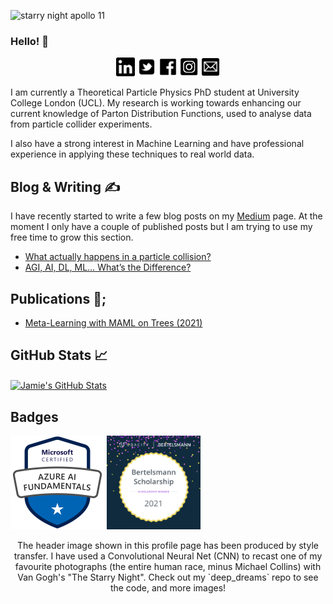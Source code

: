 ![starry night apollo 11](https://github.com/jamie-mcg/jamie-mcg/blob/add_photos/Pictures/cover_graphic.png)

### Hello! 👋 

<p align='center'>
<a href="https://www.linkedin.com/in/jamiewmcgowan/"><img height="30" src="https://github.com/jamie-mcg/jamie-mcg/blob/main/social_media/linkedin.svg"></a>
<a href="https://www.linkedin.com/in/jamiewmcgowan/"><img height="30" src="https://github.com/jamie-mcg/jamie-mcg/blob/main/social_media/twitter.png"></a>
<a href="https://www.linkedin.com/in/jamiewmcgowan/"><img height="30" src="https://github.com/jamie-mcg/jamie-mcg/blob/main/social_media/facebook.svg"></a>
<a href="https://www.linkedin.com/in/jamiewmcgowan/"><img height="30" src="https://github.com/jamie-mcg/jamie-mcg/blob/main/social_media/instagram.png"></a>
<a href="https://www.linkedin.com/in/jamiewmcgowan/"><img height="30" src="https://github.com/jamie-mcg/jamie-mcg/blob/main/social_media/mail.svg"></a>
</p>

I am currently a Theoretical Particle Physics PhD student at University College London (UCL). My research is working towards enhancing our current knowledge of Parton Distribution Functions, used to analyse data from particle collider experiments.

I also have a strong interest in Machine Learning and have professional experience in applying these techniques to real world data.

## Blog & Writing &#x270d;

I have recently started to write a few blog posts on my [Medium](https://j-w-mcgowan18.medium.com/) page. At the moment I only have a couple of published posts but I am trying to use my free time to grow this section.

* [What actually happens in a particle collision?](https://medium.com/particle-physics-101/what-actually-happens-in-a-particle-collision-8a962d1647dd)
* [AGI, AI, DL, ML… What’s the Difference?](https://medium.com/swlh/agi-ai-dl-ml-whats-the-difference-cfdf749667c9)

## Publications :page_facing_up:;

* [Meta-Learning with MAML on Trees (2021)](https://arxiv.org/abs/2103.04691)

## GitHub Stats &#x1f4c8;

<!-- <p align='center'>
<img align="center" src="https://github-readme-stats.vercel.app/api?username=jamie-mcg&theme=react&show_icons=True&count_private=True"/>
</p> -->
<!-- <a href="https://github.com/jamie-mcg/jamie-mcg">
  <img align="center" src="https://github-readme-stats.vercel.app/api/top-langs/?username=jamie-mcg&hide=java,html&title_color=ffffff&text_color=c9cacc&icon_color=2bbc8a&bg_color=1d1f21" />
</a> -->
<a href="https://github.com/jamie-mcg/jamie-mcg">
  <img align="center" src="https://github-readme-stats.vercel.app/api?username=jamie-mcg&theme=react&show_icons=True&count_private=True&title_color=ffffff&text_color=c9cacc&icon_color=2bbc8a&bg_color=1d1f21" alt="Jamie's GitHub Stats" />
</a>

## Badges

<a href="https://www.linkedin.com/in/jamiewmcgowan/"><img height="150" src="https://github.com/jamie-mcg/jamie-mcg/blob/main/Pictures/microsoft-certified-azure-ai-fundamentals.png"></a>
<a href="https://www.linkedin.com/in/jamiewmcgowan/"><img height="150" src="https://github.com/jamie-mcg/jamie-mcg/blob/main/Pictures/Bertelsmann%2BBadge%2BPhase%2B2.jpeg"></a>



<p align='center'>
  The header image shown in this profile page has been produced by style transfer. I have used a Convolutional Neural Net (CNN) to recast one of my favourite photographs (the entire human race, minus Michael Collins) with Van Gogh's "The Starry Night". Check out my `deep_dreams` repo to see the code, and more images!
</p>

<!--
**jamie-mcg/jamie-mcg** is a ✨ _special_ ✨ repository because its `README.md` (this file) appears on your GitHub profile.

Here are some ideas to get you started:

- 🔭 I’m currently working on ...
- 🌱 I’m currently learning ...
- 👯 I’m looking to collaborate on ...
- 🤔 I’m looking for help with ...
- 💬 Ask me about ...
- 📫 How to reach me: ...
- 😄 Pronouns: ...
- ⚡ Fun fact: ...
-->
